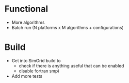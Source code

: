 Functional
==========

* More algorithms
* Batch run (N platforms x M algorithms + configurations)

Build
=====

* Get into SimGrid build to
    * check if there is anything useful that can be enabled
    * disable fortran smpi
* Add more tests
